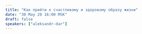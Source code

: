 ```yaml
---
title: "Как прийти к счастливому и здоровому образу жизни"
date: "30 May 20 16:00 MSK"
draft: false
speakers: ["aleksandr-dar"] 
---
```

